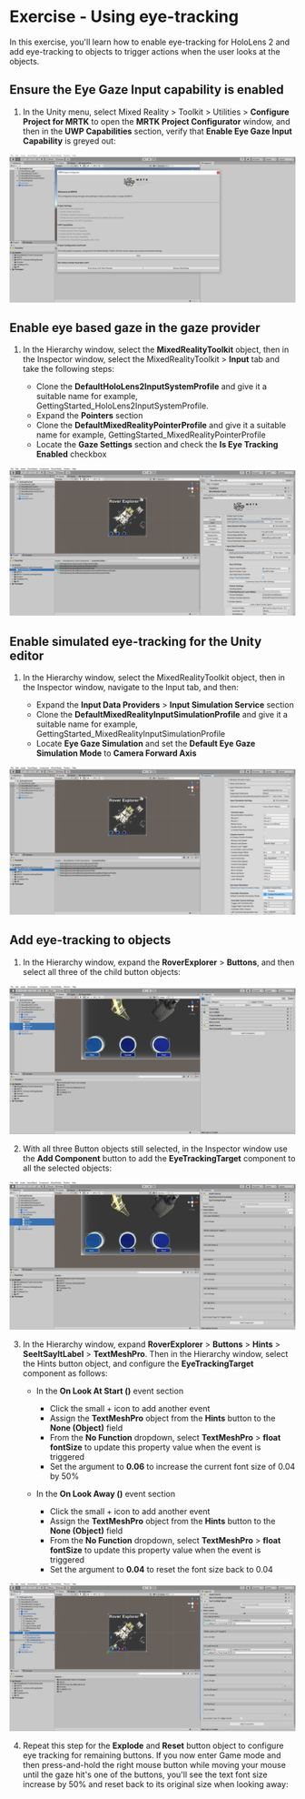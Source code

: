 # Exercise - Using eye-tracking

In this exercise, you'll learn how to enable eye-tracking for HoloLens 2 and add eye-tracking to objects to trigger actions when the user looks at the objects. 

## Ensure the Eye Gaze Input capability is enabled

1. In the Unity menu, select Mixed Reality > Toolkit > Utilities > **Configure Project for MRTK** to open the **MRTK Project Configurator** window, and then in the **UWP Capabilities** section, verify that **Enable Eye Gaze Input Capability** is greyed out:

![Unity MRTK Project Configurator window](../media/base-08-section1-step1-1.png)

## Enable eye based gaze in the gaze provider

1. In the Hierarchy window, select the **MixedRealityToolkit** object, then in the Inspector window, select the MixedRealityToolkit > **Input** tab and take the following steps:

    * Clone the **DefaultHoloLens2InputSystemProfile** and give it a suitable name for example, GettingStarted_HoloLens2InputSystemProfile.
    * Expand the **Pointers** section
    * Clone the **DefaultMixedRealityPointerProfile** and give it a suitable name for example, GettingStarted_MixedRealityPointerProfile
    * Locate the **Gaze Settings** section and check the **Is Eye Tracking Enabled** checkbox

![Unity MixedRealityToolkit component with newly created profiles applied and eye tracking enabled](../media/base-08-section2-step1-1.png)

## Enable simulated eye-tracking for the Unity editor

1. In the Hierarchy window, select the MixedRealityToolkit object, then in the Inspector window, navigate to the Input tab, and then:

    * Expand the **Input Data Providers** > **Input Simulation Service** section
    * Clone the **DefaultMixedRealityInputSimulationProfile** and give it a suitable name for example, GettingStarted_MixedRealityInputSimulationProfile
    * Locate **Eye Gaze Simulation** and set the **Default Eye Gaze Simulation Mode** to **Camera Forward Axis**

![Unity with TextMeshPro object selected](../media/base-08-section3-step1-1.png)

## Add eye-tracking to objects

1. In the Hierarchy window, expand the **RoverExplorer** > **Buttons**, and then select all three of the child button objects:

![Unity with Button object selected](../media/base-08-section4-step1-1.png)

2. With all three Button objects still selected, in the Inspector window use the **Add Component** button to add the **EyeTrackingTarget** component to all the selected objects:

![Unity with TextMeshPro object selected and components added](../media/base-08-section4-step1-2.png)

3. In the Hierarchy window, expand **RoverExplorer** > **Buttons** > **Hints** > **SeeItSayItLabel** > **TextMeshPro**. Then in the Hierarchy window, select the Hints button object, and configure the **EyeTrackingTarget** component as follows:

    * In the **On Look At Start ()** event section
        * Click the small + icon to add another event
        * Assign the **TextMeshPro** object from the **Hints** button to the **None (Object)** field
        * From the **No Function** dropdown, select **TextMeshPro** > **float fontSize** to update this property value when the event is triggered
        * Set the argument to **0.06** to increase the current font size of 0.04 by 50%

    * In the **On Look Away ()** event section
        * Click the small + icon to add another event
        * Assign the **TextMeshPro** object from the **Hints** button to the **None (Object)** field
        * From the **No Function** dropdown, select **TextMeshPro** > **float fontSize** to update this property value when the event is triggered
        * Set the argument to **0.04** to reset the font size back to 0.04

![Unity with Hints TextMeshPro object selected and EyeTrackingTarget component configured](../media/base-08-section4-step1-3.png)

4. Repeat this step for the **Explode** and **Reset** button object to configure eye tracking for remaining buttons. If you now enter Game mode and then press-and-hold the right mouse button while moving your mouse until the gaze hit's one of the buttons, you'll see the text font size increase by 50% and reset back to its original size when looking away:


